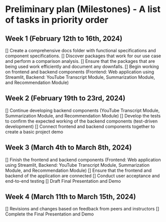 # Preliminary plan (Milestones) - A list of tasks in priority order
## Week 1 (February 12th to 16th, 2024)
[] Create a comprehensive docs folder with functional specifications and component specifications.
[] Discover packages that work for our use case and perform a comparison analysis.
[] Ensure that the packages that are being used work efficiently and document any downfalls.
[] Begin working on frontend and backend components (Frontend: Web application using Streamlit, Backend: YouTube Transcript Module, Summarization Module, and Recommendation Module)

## Week 2 (February 19th to 23rd, 2024)
[] Continue developing backend components (YouTube Transcript Module, Summarization Module, and Recommendation Module)
[] Develop the tests to confirm the expected working of the backend components (test-driven development)
[] Connect frontend and backend components together to create a basic project demo

## Week 3 (March 4th to March 8th, 2024)
[] Finish the frontend and backend components (Frontend: Web application using Streamlit, Backend: YouTube Transcript Module, Summarization Module, and Recommendation Module)
[] Ensure that the frontend and backend of the application are connected
[] Conduct user acceptance and end-to-end testing
[] Draft Final Presentation and Demo

## Week 4 (March 11th to March 15th, 2024)
[] Revisions and changes based on feedback from peers and instructors
[] Complete the Final Presentation and Demo
